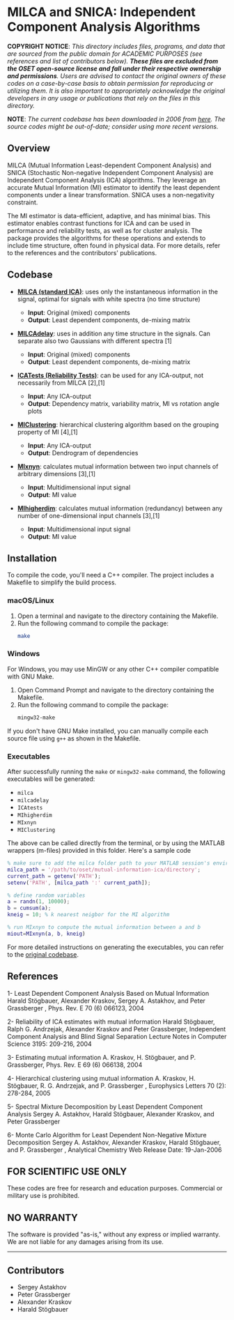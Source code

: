 #  MILCA and SNICA: Independent Component Analysis Algorithms

**COPYRIGHT NOTICE**: *This directory includes files, programs, and data that are sourced from the public domain for ACADEMIC PURPOSES (see references and list of contributors below). **These files are excluded from the OSET open-source license and fall under their respective ownership and permissions**. Users are advised to contact the original owners of these codes on a case-by-case basis to obtain permission for reproducing or utilizing them. It is also important to appropriately acknowledge the original developers in any usage or publications that rely on the files in this directory.*

**NOTE**: *The current codebase has been downloaded in 2006 from [here](https://www.ucl.ac.uk/ion/milca-0). The source codes might be out-of-date; consider using more recent versions.*

## Overview
MILCA (Mutual Information Least-dependent Component Analysis) and SNICA (Stochastic Non-negative Independent Component Analysis) are Independent Component Analysis (ICA) algorithms. They leverage an accurate Mutual Information (MI) estimator to identify the least dependent components under a linear transformation. SNICA uses a non-negativity constraint.

The MI estimator is data-efficient, adaptive, and has minimal bias. This estimator enables contrast functions for ICA and can be used in performance and reliability tests, as well as for cluster analysis. The package provides the algorithms for these operations and extends to include time structure, often found in physical data. For more details, refer to the references and the contributors' publications.

## Codebase

- **[MILCA (standard ICA)](./milca.c)**: uses only the instantaneous information in the signal, optimal for signals with white spectra (no time structure)
  - **Input**: Original (mixed) components
  - **Output**: Least dependent components, de-mixing matrix
  
- **[MILCAdelay](./milcadelay.c)**: uses in addition any time structure in the signals. Can separate also two Gaussians with different spectra [1]
  - **Input**: Original (mixed) components
  - **Output**: Least dependent components, de-mixing matrix
  
- **[ICATests (Reliability Tests)](./ICAtests.c)**: can be used for any ICA-output, not necessarily from MILCA [2],[1]
  - **Input**: Any ICA-output
  - **Output**: Dependency matrix, variability matrix, MI vs rotation angle plots
  
- **[MIClustering](./MIClustering.c)**: hierarchical clustering algorithm based on the grouping property of MI [4],[1]
  - **Input**: Any ICA-output
  - **Output**: Dendrogram of dependencies

- **[MIxnyn](./MIxnyn.c)**: calculates mutual information between two input channels of arbitrary dimensions [3],[1]
  - **Input**: Multidimensional input signal
  - **Output**: MI value

- **[MIhigherdim](./MIhigherdim.c)**: calculates mutual information (redundancy) between any number of one-dimensional input channels [3],[1]
  - **Input**: Multidimensional input signal
  - **Output**: MI value

## Installation

To compile the code, you'll need a C++ compiler. The project includes a Makefile to simplify the build process.

### macOS/Linux

1. Open a terminal and navigate to the directory containing the Makefile.
2. Run the following command to compile the package:
    ```bash
    make
    ```

### Windows

For Windows, you may use MinGW or any other C++ compiler compatible with GNU Make.

1. Open Command Prompt and navigate to the directory containing the Makefile.
2. Run the following command to compile the package:
    ```bash
    mingw32-make
    ```

If you don't have GNU Make installed, you can manually compile each source file using `g++` as shown in the Makefile.

### Executables

After successfully running the `make` or `mingw32-make` command, the following executables will be generated:

- `milca`
- `milcadelay`
- `ICAtests`
- `MIhigherdim`
- `MIxnyn`
- `MIClustering`

The above can be called directly from the terminal, or by using the MATLAB wrappers (m-files) provided in this folder. Here's a sample code

```MATLAB
% make sure to add the milca folder path to your MATLAB session's environmnet variables
milca_path = '/path/to/oset/mutual-information-ica/directory';
current_path = getenv('PATH');
setenv('PATH', [milca_path ':' current_path]);

% define random variables
a = randn(1, 10000);
b = cumsum(a);
kneig = 10; % k nearest neigbor for the MI algorithm

% run MIxnyn to compute the mutual information between a and b
miout=MIxnyn(a, b, kneig)
```


For more detailed instructions on generating the executables, you can refer to the [original codebase](https://www.ucl.ac.uk/ion/milca-0).

## References
1- Least Dependent Component Analysis Based on Mutual Information Harald Stögbauer, Alexander Kraskov, Sergey A. Astakhov, and Peter Grassberger , Phys. Rev. E 70 (6)  066123, 2004

2- Reliability of ICA estimates with mutual information  Harald Stögbauer, Ralph G. Andrzejak, Alexander Kraskov and Peter Grassberger, Independent Component Analysis and Blind Signal Separation Lecture Notes in Computer Science 3195: 209-216, 2004

3- Estimating mutual information A. Kraskov, H. Stögbauer, and P. Grassberger,  Phys. Rev. E 69 (6) 066138, 2004

4- Hierarchical clustering using mutual information A. Kraskov, H. Stögbauer, R. G. Andrzejak, and P. Grassberger , Europhysics Letters 70 (2): 278-284,  2005

5- Spectral Mixture Decomposition by Least Dependent Component Analysis Sergey A. Astakhov, Harald Stögbauer, Alexander Kraskov,  and Peter Grassberger

6- Monte Carlo Algorithm for Least Dependent Non-Negative Mixture Decomposition Sergey A. Astakhov, Alexander Kraskov, Harald Stögbauer, and P. Grassberger , Analytical Chemistry Web Release Date: 19-Jan-2006

## FOR SCIENTIFIC USE ONLY
These codes are free for research and education purposes. Commercial or military use is prohibited.

## NO WARRANTY
The software is provided "as-is," without any express or implied warranty. We are not liable for any damages arising from its use.

---

## Contributors

- Sergey Astakhov
- Peter Grassberger
- Alexander Kraskov
- Harald Stögbauer
